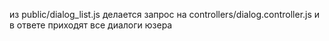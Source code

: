 из public/dialog_list.js делается запрос на controllers/dialog.controller.js и в ответе приходят все диалоги юзера
